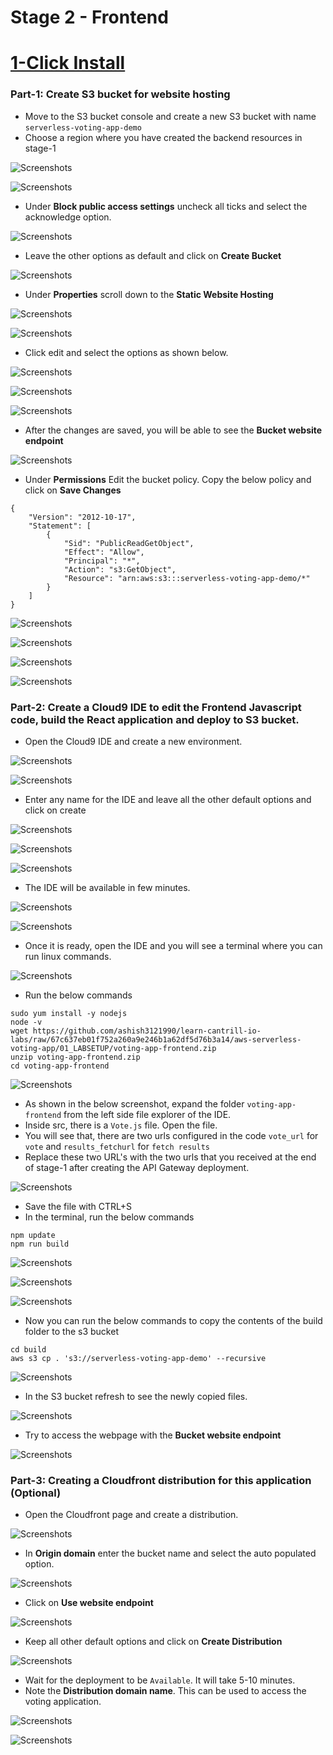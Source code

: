 # Stage 2 - Frontend

# [1-Click Install](/aws-serverless-voting-app/02_LABINSTRUCTIONS/1-Click-Readme.md)

### **Part-1:** Create S3 bucket for website hosting

- Move to the S3 bucket console and create a new S3 bucket with name `serverless-voting-app-demo`
- Choose a region where you have created the backend resources in stage-1

![Screenshots](./Screenshots/Stage_2/1.png)

![Screenshots](./Screenshots/Stage_2/2.png)

- Under **Block public access settings** uncheck all ticks and select the acknowledge option.

![Screenshots](./Screenshots/Stage_2/3.png)

- Leave the other options as default and click on **Create Bucket**

![Screenshots](./Screenshots/Stage_2/4.png)

- Under **Properties** scroll down to the **Static Website Hosting**

![Screenshots](./Screenshots/Stage_2/5.png)

![Screenshots](./Screenshots/Stage_2/6.png)

- Click edit and select the options as shown below.

![Screenshots](./Screenshots/Stage_2/7.png)

![Screenshots](./Screenshots/Stage_2/8.png)

![Screenshots](./Screenshots/Stage_2/9.png)

- After the changes are saved, you will be able to see the **Bucket website endpoint**

![Screenshots](./Screenshots/Stage_2/10.png)

- Under **Permissions** Edit the bucket policy. Copy the below policy and click on **Save Changes**

```
{
    "Version": "2012-10-17",
    "Statement": [
        {
            "Sid": "PublicReadGetObject",
            "Effect": "Allow",
            "Principal": "*",
            "Action": "s3:GetObject",
            "Resource": "arn:aws:s3:::serverless-voting-app-demo/*"
        }
    ]
}
```

![Screenshots](./Screenshots/Stage_2/11.png)

![Screenshots](./Screenshots/Stage_2/12.png)

![Screenshots](./Screenshots/Stage_2/13.png)

![Screenshots](./Screenshots/Stage_2/14.png)


### **Part-2:** Create a Cloud9 IDE to edit the Frontend Javascript code, build the React application and deploy to S3 bucket.

- Open the Cloud9 IDE and create a new environment.

![Screenshots](./Screenshots/Stage_2/15.png)

![Screenshots](./Screenshots/Stage_2/16.png)

- Enter any name for the IDE and leave all the other default options and click on create

![Screenshots](./Screenshots/Stage_2/17.png)

![Screenshots](./Screenshots/Stage_2/18.png)

![Screenshots](./Screenshots/Stage_2/19.png)

- The IDE will be available in few minutes.

![Screenshots](./Screenshots/Stage_2/20.png)

![Screenshots](./Screenshots/Stage_2/21.png)

- Once it is ready, open the IDE and you will see a terminal where you can run linux commands.

![Screenshots](./Screenshots/Stage_2/22.png)

- Run the below commands

```
sudo yum install -y nodejs
node -v
wget https://github.com/ashish3121990/learn-cantrill-io-labs/raw/67c637eb01f752a260a9e246b1a62df5d76b3a14/aws-serverless-voting-app/01_LABSETUP/voting-app-frontend.zip
unzip voting-app-frontend.zip
cd voting-app-frontend
```

![Screenshots](./Screenshots/Stage_2/23.png)

- As shown in the below screenshot, expand the folder `voting-app-frontend` from the left side file explorer of the IDE.
- Inside src, there is a `Vote.js` file. Open the file.
- You will see that, there are two urls configured in the code `vote_url` for `vote` and `results_fetchurl` for `fetch results`
- Replace these two URL's with the two urls that you received at the end of stage-1 after creating the API Gateway deployment.

![Screenshots](./Screenshots/Stage_2/24.png)

- Save the file with CTRL+S
- In the terminal, run the below commands

```
npm update
npm run build
```

![Screenshots](./Screenshots/Stage_2/25.png)

![Screenshots](./Screenshots/Stage_2/26.png)

![Screenshots](./Screenshots/Stage_2/27.png)

- Now you can run the below commands to copy the contents of the build folder to the s3 bucket

```
cd build
aws s3 cp . 's3://serverless-voting-app-demo' --recursive
```

![Screenshots](./Screenshots/Stage_2/28.png)

- In the S3 bucket refresh to see the newly copied files.

![Screenshots](./Screenshots/Stage_2/29.png)

- Try to access the webpage with the **Bucket website endpoint**

![Screenshots](./Screenshots/Stage_2/30.png)

### **Part-3:** Creating a Cloudfront distribution for this application (Optional)

- Open the Cloudfront page and create a distribution.

![Screenshots](./Screenshots/cloudfront/1.png)

- In **Origin domain** enter the bucket name and select the auto populated option.

![Screenshots](./Screenshots/cloudfront/2.png)

- Click on **Use website endpoint** 

![Screenshots](./Screenshots/cloudfront/3.png)

- Keep all other default options and click on **Create Distribution**

![Screenshots](./Screenshots/cloudfront/4.png)

- Wait for the deployment to be `Available`. It will take 5-10 minutes.
- Note the **Distribution domain name**. This can be used to access the voting application.

![Screenshots](./Screenshots/cloudfront/5.png)

![Screenshots](./Screenshots/cloudfront/cloudfront3.png)
